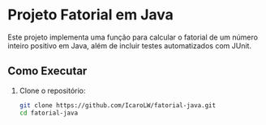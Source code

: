 # Projeto Fatorial em Java

Este projeto implementa uma função para calcular o fatorial de um número inteiro positivo em Java, além de incluir testes automatizados com JUnit.

## Como Executar

1. Clone o repositório:
   ```bash
   git clone https://github.com/IcaroLW/fatorial-java.git
   cd fatorial-java
